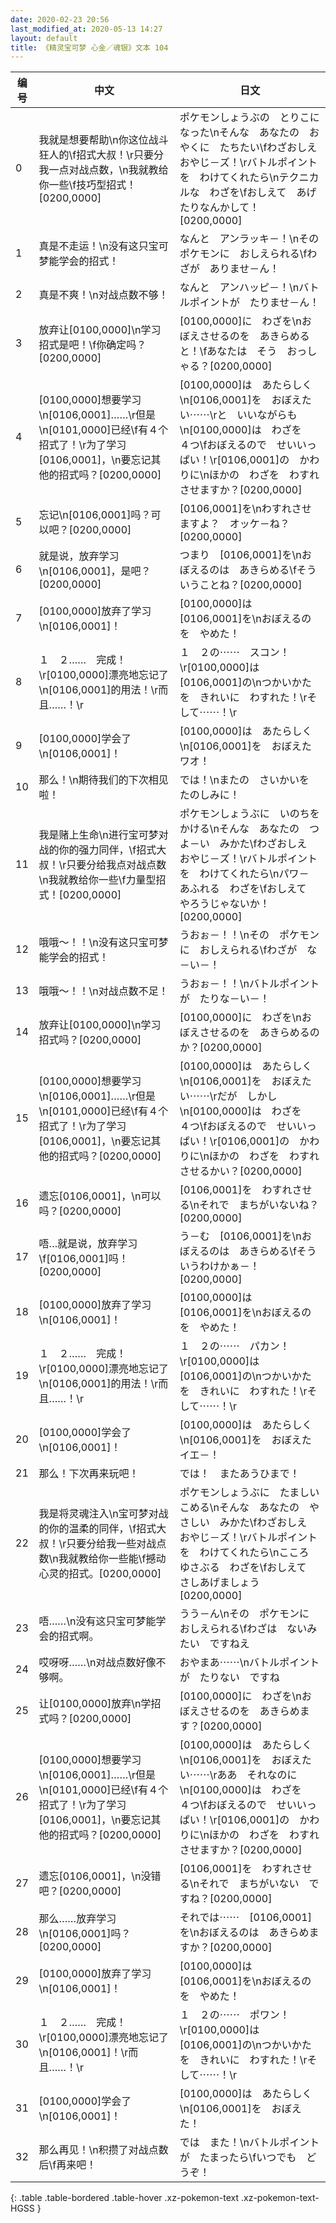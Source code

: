 ```yaml
---
date: 2020-02-23 20:56
last_modified_at: 2020-05-13 14:27
layout: default
title: 《精灵宝可梦 心金／魂银》文本 104
---
```

| 编号 | 中文 | 日文 |
| ---- | ---- | ---- |
| 0 | 我就是想要帮助\n你这位战斗狂人的\f招式大叔！\r只要分我一点对战点数，\n我就教给你一些\f技巧型招式！[0200,0000] | ポケモンしょうぶの　とりこになった\nそんな　あなたの　おやくに　たちたい\fわざおしえ　おやじ－ズ！\rバトルポイントを　わけてくれたら\nテクニカルな　わざを\fおしえて　あげたりなんかして！[0200,0000] |
| 1 | 真是不走运！\n没有这只宝可梦能学会的招式！ | なんと　アンラッキ－！\nその　ポケモンに　おしえられる\fわざが　ありませ－ん！ |
| 2 | 真是不爽！\n对战点数不够！ | なんと　アンハッピ－！\nバトルポイントが　たりませ－ん！ |
| 3 | 放弃让[0100,0000]\n学习招式是吧！\f你确定吗？[0200,0000] | [0100,0000]に　わざを\nおぼえさせるのを　あきらめると！\fあなたは　そう　おっしゃる？[0200,0000] |
| 4 | [0100,0000]想要学习\n[0106,0001]……\r但是\n[0101,0000]已经\f有４个招式了！\r为了学习[0106,0001]，\n要忘记其他的招式吗？[0200,0000] | [0100,0000]は　あたらしく\n[0106,0001]を　おぼえたい⋯⋯\rと　いいながらも\n[0100,0000]は　わざを　４つ\fおぼえるので　せいいっぱい！\r[0106,0001]の　かわりに\nほかの　わざを　わすれさせますか？[0200,0000] |
| 5 | 忘记\n[0106,0001]吗？可以吧？[0200,0000] | [0106,0001]を\nわすれさせますよ？　オッケ－ね？[0200,0000] |
| 6 | 就是说，放弃学习\n[0106,0001]，是吧？[0200,0000] | つまり　[0106,0001]を\nおぼえるのは　あきらめる\fそういうことね？[0200,0000] |
| 7 | [0100,0000]放弃了学习\n[0106,0001]！ | [0100,0000]は　[0106,0001]を\nおぼえるのを　やめた！ |
| 8 | １　２……　完成！\r[0100,0000]漂亮地忘记了\n[0106,0001]的用法！\r而且……！\r | １　２の⋯⋯　スコン！\r[0100,0000]は　[0106,0001]の\nつかいかたを　きれいに　わすれた！\rそして⋯⋯！\r |
| 9 | [0100,0000]学会了\n[0106,0001]！ | [0100,0000]は　あたらしく\n[0106,0001]を　おぼえた　ワオ！ |
| 10 | 那么！\n期待我们的下次相见啦！ | では！\nまたの　さいかいを　たのしみに！ |
| 11 | 我是赌上生命\n进行宝可梦对战的你的强力同伴，\f招式大叔！\r只要分给我点对战点数\n我就教给你一些\f力量型招式！[0200,0000] | ポケモンしょうぶに　いのちを　かける\nそんな　あなたの　つよ－い　みかた\fわざおしえ　おやじ－ズ！\rバトルポイントを　わけてくれたら\nパワ－　あふれる　わざを\fおしえて　やろうじゃないか！[0200,0000] |
| 12 | 哦哦～！！\n没有这只宝可梦能学会的招式！ | うおぉ－！！\nその　ポケモンに　おしえられる\fわざが　な－い－！ |
| 13 | 哦哦～！！\n对战点数不足！ | うおぉ－！！\nバトルポイントが　たりな－い－！ |
| 14 | 放弃让[0100,0000]\n学习招式吗？[0200,0000] | [0100,0000]に　わざを\nおぼえさせるのを　あきらめるのか？[0200,0000] |
| 15 | [0100,0000]想要学习\n[0106,0001]……\r但是\n[0101,0000]已经\f有４个招式了！\r为了学习[0106,0001]，\n要忘记其他的招式吗？[0200,0000] | [0100,0000]は　あたらしく\n[0106,0001]を　おぼえたい⋯⋯\rだが　しかし\n[0100,0000]は　わざを　４つ\fおぼえるので　せいいっぱい！\r[0106,0001]の　かわりに\nほかの　わざを　わすれさせるかい？[0200,0000] |
| 16 | 遗忘[0106,0001]，\n可以吗？[0200,0000] | [0106,0001]を　わすれさせる\nそれで　まちがいないね？[0200,0000] |
| 17 | 唔…就是说，放弃学习\f[0106,0001]吗！[0200,0000] | う－む　[0106,0001]を\nおぼえるのは　あきらめる\fそういうわけかぁ－！[0200,0000] |
| 18 | [0100,0000]放弃了学习\n[0106,0001]！ | [0100,0000]は　[0106,0001]を\nおぼえるのを　やめた！ |
| 19 | １　２……　完成！\r[0100,0000]漂亮地忘记了\n[0106,0001]的用法！\r而且……！\r | １　２の⋯⋯　パカン！\r[0100,0000]は　[0106,0001]の\nつかいかたを　きれいに　わすれた！\rそして⋯⋯！\r |
| 20 | [0100,0000]学会了\n[0106,0001]！ | [0100,0000]は　あたらしく\n[0106,0001]を　おぼえた　イエ－！ |
| 21 | 那么！下次再来玩吧！ | では！　またあうひまで！ |
| 22 | 我是将灵魂注入\n宝可梦对战的你的温柔的同伴，\f招式大叔！\r只要分给我一些对战点数\n我就教给你一些能\f撼动心灵的招式。[0200,0000] | ポケモンしょうぶに　たましい　こめる\nそんな　あなたの　やさしい　みかた\fわざおしえ　おやじ－ズ！\rバトルポイントを　わけてくれたら\nこころ　ゆさぶる　わざを\fおしえて　さしあげましょう[0200,0000] |
| 23 | 唔……\n没有这只宝可梦能学会的招式啊。 | うう－ん\nその　ポケモンに　おしえられる\fわざは　ないみたい　ですねえ |
| 24 | 哎呀呀……\n对战点数好像不够啊。 | おやまあ⋯⋯\nバトルポイントが　たりない　ですね |
| 25 | 让[0100,0000]放弃\n学招式吗？[0200,0000] | [0100,0000]に　わざを\nおぼえさせるのを　あきらめます？[0200,0000] |
| 26 | [0100,0000]想要学习\n[0106,0001]……\r但是\n[0101,0000]已经\f有４个招式了！\r为了学习[0106,0001]，\n要忘记其他的招式吗？[0200,0000] | [0100,0000]は　あたらしく\n[0106,0001]を　おぼえたい⋯⋯\rああ　それなのに\n[0100,0000]は　わざを　４つ\fおぼえるので　せいいっぱい！\r[0106,0001]の　かわりに\nほかの　わざを　わすれさせますか？[0200,0000] |
| 27 | 遗忘[0106,0001]，\n没错吧？[0200,0000] | [0106,0001]を　わすれさせる\nそれで　まちがいない　ですね？[0200,0000] |
| 28 | 那么……放弃学习\n[0106,0001]吗？[0200,0000] | それでは⋯⋯　[0106,0001]を\nおぼえるのは　あきらめますか？[0200,0000] |
| 29 | [0100,0000]放弃了学习\n[0106,0001]！ | [0100,0000]は　[0106,0001]を\nおぼえるのを　やめた！ |
| 30 | １　２……　完成！\r[0100,0000]漂亮地忘记了\n[0106,0001]！\r而且……！\r | １　２の⋯⋯　ポワン！\r[0100,0000]は　[0106,0001]の\nつかいかたを　きれいに　わすれた！\rそして⋯⋯！\r |
| 31 | [0100,0000]学会了\n[0106,0001]！ | [0100,0000]は　あたらしく\n[0106,0001]を　おぼえた！ |
| 32 | 那么再见！\n积攒了对战点数后\f再来吧！ | では　また！\nバトルポイントが　たまったら\fいつでも　どうぞ！ |
{: .table .table-bordered .table-hover .xz-pokemon-text .xz-pokemon-text-HGSS }